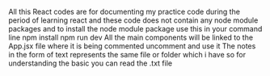 All this React codes are for documenting my practice code during the period of learning react and these code does not contain any node module packages and to install the node module package use this in your command line
npm install 
npm run dev
All the main components will be linked to the App.jsx file where it is being commented uncomment and use it
The notes in the form of text represents the same file or folder which i have so for understanding the basic you can read the .txt file
